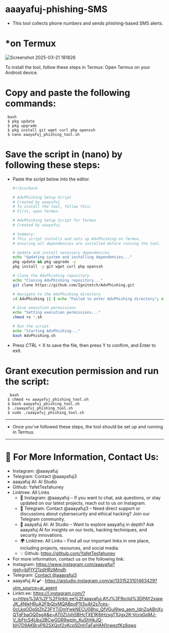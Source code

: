 # aaayafuj-phishing-SMS
* This tool collects phone numbers and sends phishing-based SMS alerts. 
# *on Termux
![Screenshot 2025-03-21 181826](https://github.com/user-attachments/assets/3eb67ba3-e05c-45bc-99f5-0010ee1501c6)

To install the tool, follow these steps in Termux:
Open Termux on your Android device.

# Copy and paste the following commands:
     bash
     $ pkg update
     $ pkg upgrade
     $ pkg install git wget curl php openssh
     $ nano aaayafuj_phishing_tool.sh

# Save the script in (nano) by following these steps:
* Paste the script below into the editor.
   ```bash
  #!/bin/bash

  # AdvPhishing Setup Script
  # Created by aaayafuj
  # To install the tool, follow this:
  # First, open Termux.

  # AdvPhishing Setup Script for Termux
  # Created by aaayafuj

  # Summary:
  # This script installs and sets up AdvPhishing on Termux,
  # ensuring all dependencies are installed before running the tool.

  # Update and install necessary dependencies
  echo "Updating system and installing dependencies..."
  pkg update && pkg upgrade -y
  pkg install -y git wget curl php openssh

  # Clone the AdvPhishing repository
  echo "Cloning AdvPhishing repository..."
  git clone https://github.com/Ignitetch/AdvPhishing.git

  # Navigate to the AdvPhishing directory
  cd AdvPhishing || { echo "Failed to enter AdvPhishing directory"; exit 1; }

  # Give execution permissions
  echo "Setting execution permissions..."
  chmod +x *.sh

  # Run the script
  echo "Starting AdvPhishing..."
  bash AdvPhishing.sh
* Press CTRL + X to save the file, then press Y to confirm, and Enter to exit.
# Grant execution permission and run the script:
      bash
     $ chmod +x aaayafuj_phishing_tool.sh
     $ bash aaayafuj_phishing_tool.sh
     $ ./aaayafuj_phishing_tool.sh
     $ sudo ./aaayafuj_phishing_tool.sh
______________________________________________________________________________________________
* Once you’ve followed these steps, the tool should be set up and running in Termux.
______________________________________________________________________________________________
# 🔗 For More Information, Contact Us:
* Instagram: @aaayafuj
* Telegram: Contact @aaayafuj3
* aaayafuj AI: AI Studio
* Github: YafetTesfahuney
* Linktree: All Links
  * 📩 Instagram: @aaayafuj – If you want to chat, ask questions, or stay updated on our latest projects, reach out to us on Instagram.
  * 💬 Telegram: Contact @aaayafuj3 – Need direct support or discussions about cybersecurity and ethical hacking? Join our Telegram community.
  * 🤖 aaayafuj AI: AI Studio – Want to explore aaayafuj in depth? Ask aaayafuj AI for insights on our tools, hacking techniques, and security innovations.
  * 🌍 Linktree: All Links – Find all our important links in one place, including projects, resources, and social media.
  * 💡 Github: https://github.com/YafetTesfahuney
* For more information, contact us on the following link:
* Instagram: https://www.instagram.com/aaayafuj?igsh=bjFtY21zdHRzMmdh
* Telegram: [Contact @aaayafuj3](https://t.me/aaayafuj3/34?fbclid=PAY2xjawJK_atleHRuA2FlbQIxMQABpn4B5PbNdXoZYrxu06NGngAKDcLNSyhvVKbxtBNP2w_tkyVV0EL8_2KbAw_aem_cJzMAftQ0lx4Tq_QW5ngag)
* aaayafuj  AI ✔️ · https://aistudio.instagram.com/ai/1331523101463429?utm_source=ai_agent
* Linktr.ee: https://l.instagram.com/?u=https%3A%2F%2Flinktr.ee%2Faaayafuj.AYJ%3Ffbclid%3DPAY2xjawJK_4NleHRuA2FlbQIxMQABpoP1t3u4jt2s7ces-0cLkqODgStZhZ3FYTiDmYwkNECU08ho_QfVGuI9wg_aem_IdnZqABnXvQTgFbaOQ0sgA&e=AT0ZUvhSBHcTXE1K6jHzsgT1Ugx2K-VcrqGpMJ-V_ibFtcS4Ubs2BCwGGR9wpIn_KuShHkJQ-bH7D9AKBrxP82SXQof2yKcp5DnhTaFaHAN1nwezfKz8qws

